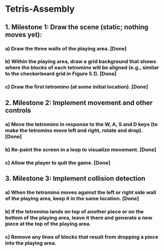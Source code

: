 # Tetris-Assembly

## 1. Milestone 1: Draw the scene (static; nothing moves yet):
  ### a) Draw the three walls of the playing area. [Done]
  ### b) Within the playing area, draw a grid background that shows where the blocks of each tetromino will be aligned (e.g., similar to the checkerboard grid in Figure 5.1). [Done]
  ### c) Draw the first tetromino (at some initial location). [Done]
## 2. Milestone 2: Implement movement and other controls
  ### a) Move the tetromino in response to the W, A, S and D keys (to make the tetromino move left and right, rotate and drop). [Done]
  ### b) Re-paint the screen in a loop to visualize movement. [Done]
  ### c) Allow the player to quit the game. [Done]
## 3. Milestone 3: Implement collision detection
  ### a) When the tetromino moves against the left or right side wall of the playing area, keep it in the same location. [Done]
  ### b) If the tetromino lands on top of another piece or on the bottom of the playing area, leave it there and generate a new piece at the top of the playing area. 
  ### c) Remove any lines of blocks that result from dropping a piece into the playing area.
